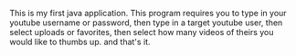 This is my first java application. This program requires you to type in your youtube username or password, then type in a target youtube user, then select uploads or favorites, then select how many videos of theirs you would like to thumbs up. and that's it.